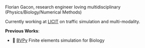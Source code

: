 Florian Gacon, research engineer loving multidisciplinary (Physics/Biology/Numerical Methods)

Currently working at [LICIT](https://licit-lyon.eu/) on traffic simulation and multi-modality.

**Previous Works**:
 - :snake: [BVPy](https://gitlab.inria.fr/mosaic/bvpy) Finite elements simulation for Biology



